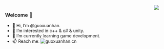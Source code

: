 <!---
guoxuanhan/guoxuanhan is a ✨ special ✨ repository because its `README.md` (this file) appears on your GitHub profile.
You can click the Preview link to take a look at your changes.
--->


<img align="right" src="https://github-readme-stats.vercel.app/api?username=guoxuanhan&show_icons=true&icon_color=CE1D2D&text_color=718096&bg_color=ffffff&hide_title=true" />

### Welcome 👋
- 👋 Hi, I’m @guoxuanhan.
- 👀 I’m interested in c++ & c# & unity.
- 🌱 I’m currently learning game development.
- 📫 Reach me: ![guoxuanhan.cn](guoxuanhan.cn)
